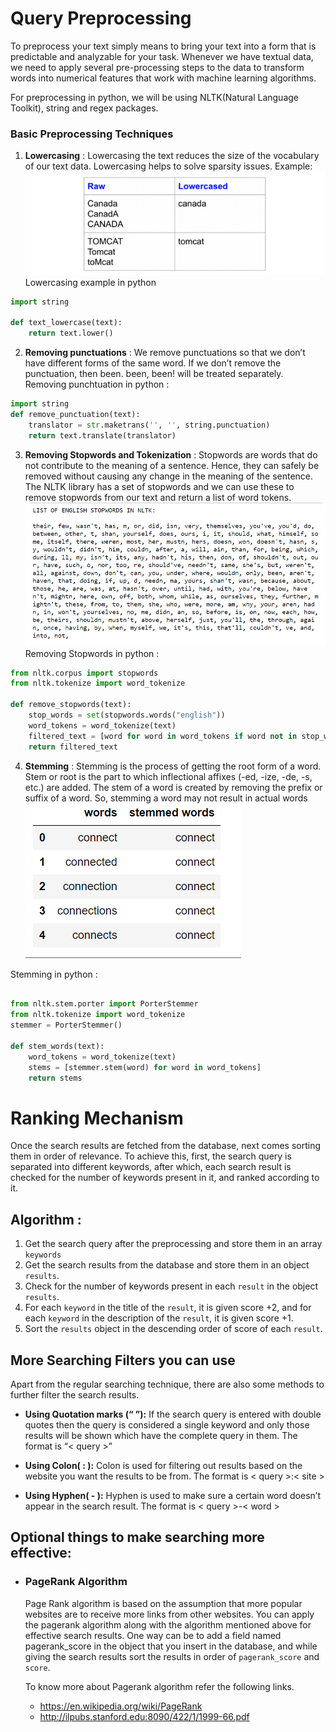 # **Query Preprocessing**

To preprocess your text simply means to bring your text into a form that is predictable and analyzable for your task. Whenever we have textual data, we need to apply several pre-processing steps to the data to transform words into numerical features that work with machine learning algorithms.

For preprocessing in python, we will be using NLTK(Natural Language Toolkit), string and regex packages.

### **Basic Preprocessing Techniques**

1. **Lowercasing** : Lowercasing the text reduces the size of the vocabulary of our text data. Lowercasing helps to solve sparsity issues. Example: ![sparsity example](diagrams/sparsity.png)
Lowercasing example in python
```python
import string

def text_lowercase(text):
    return text.lower()
```

2. **Removing punctuations** :  We remove punctuations so that we don’t have different forms of the same word. If we don’t remove the punctuation, then been. been, been! will be treated separately.
Removing punchtuation in python :
```python
import string
def remove_punctuation(text):
    translator = str.maketrans('', '', string.punctuation)
    return text.translate(translator)
```
3. **Removing Stopwords and Tokenization** : Stopwords are words that do not contribute to the meaning of a sentence. Hence, they can safely be removed without causing any change in the meaning of the sentence. The NLTK library has a set of stopwords and we can use these to remove stopwords from our text and return a list of word tokens.
![nltk stopwords](diagrams/nltk_stopword.png)
Removing Stopwords in python :
```python
from nltk.corpus import stopwords
from nltk.tokenize import word_tokenize

def remove_stopwords(text):
    stop_words = set(stopwords.words("english"))
    word_tokens = word_tokenize(text)
    filtered_text = [word for word in word_tokens if word not in stop_words]
    return filtered_text

```
4. **Stemming** : Stemming is the process of getting the root form of a word. Stem or root is the part to which inflectional affixes (-ed, -ize, -de, -s, etc.) are added. The stem of a word is created by removing the prefix or suffix of a word. So, stemming a word may not result in actual words
![Stemming Example](diagrams/stemming.png)

Stemming in python : 
```python

from nltk.stem.porter import PorterStemmer
from nltk.tokenize import word_tokenize
stemmer = PorterStemmer()

def stem_words(text):
    word_tokens = word_tokenize(text)
    stems = [stemmer.stem(word) for word in word_tokens]
    return stems

```
# **Ranking Mechanism**

Once the search results are fetched from the database, next comes sorting them in order of relevance. To achieve this, first, the search query is separated into different keywords, after which, each search result is checked for the number of keywords present in it, and ranked according to it.
## **Algorithm**  :


1. Get the search query after the preprocessing and store them in an array `keywords`
2. Get the search results from the database and store them in an object `results`.
3. Check for the number of keywords present in each `result` in the object `results`.
4. For each `keyword` in the title of the `result`, it is given score +2, and for each `keyword` in the description of the `result`, it is given score +1.
5. Sort the `results` object in the descending order of score of each `result`. 

## More Searching Filters you can use

 Apart from the regular searching technique, there are also some methods to further filter the search results.  

- **Using Quotation marks (“ ”):** If the search query is entered with double quotes then the query is considered a single keyword and only those results will be shown which have the complete query in them. The format is “< query >”

- **Using Colon( : ):** Colon is used for filtering out results based on the website you want the results to be from. The format is < query >:< site >

- **Using Hyphen( - ):** Hyphen is used to make sure a certain word doesn’t appear in the search result. The format is < query >-< word >

## Optional things to make searching more effective:
- ### **PageRank Algorithm**
    Page Rank algorithm is based on the assumption that more popular websites are to receive more links from other websites. You can apply the pagerank algorithm along with the algorithm mentioned above for effective search results.
    One way can be to add a field named pagerank_score in the object that you insert in the database, and while giving the search results sort the results in order of `pagerank_score` and `score`.
  <br />

  To know more about Pagerank algorithm refer the following links.
  - https://en.wikipedia.org/wiki/PageRank
  - http://ilpubs.stanford.edu:8090/422/1/1999-66.pdf

